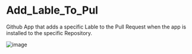 # Add_Lable_To_Pul
 
Github App that adds a specific Lable to the Pull Request when the app is installed to the specific Repository.


![image](https://user-images.githubusercontent.com/19146537/103469191-9c89a480-4d2f-11eb-8db8-bbc6c4b55420.png)
